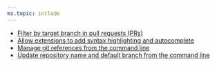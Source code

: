 ```yaml
---
ms.topic: include
---
```


- [Filter by target branch in pull requests (PRs)](#filter-by-target-branch-in-pull-requests-prs)
- [Allow extensions to add syntax highlighting and autocomplete](#allow-extensions-to-add-syntax-highlighting-and-autocomplete)
- [Manage git references from the command line](#manage-git-references-from-the-command-line)
- [Update repository name and default branch from the command line](#update-repository-name-and-default-branch-from-the-command-line)

